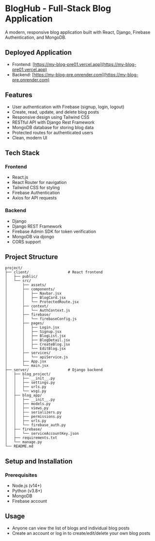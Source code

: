 # BlogHub - Full-Stack Blog Application

A modern, responsive blog application built with React, Django, Firebase Authentication, and MongoDB.

## Deployed Application

- Frontend: [https://my-blog-pre01.vercel.app](https://my-blog-pre01.vercel.app)
- Backend: [https://my-blog-pre.onrender.com](https://my-blog-pre.onrender.com)

## Features

- User authentication with Firebase (signup, login, logout)
- Create, read, update, and delete blog posts
- Responsive design using Tailwind CSS
- RESTful API with Django Rest Framework
- MongoDB database for storing blog data
- Protected routes for authenticated users
- Clean, modern UI

## Tech Stack

### Frontend
- React.js
- React Router for navigation
- Tailwind CSS for styling
- Firebase Authentication
- Axios for API requests

### Backend
- Django
- Django REST Framework
- Firebase Admin SDK for token verification
- MongoDB via djongo
- CORS support

## Project Structure

```
project/
├── client/                  # React frontend
│   ├── public/
│   └── src/
│       ├── assets/
│       ├── components/
│       │   ├── Navbar.jsx
│       │   ├── BlogCard.jsx
│       │   └── ProtectedRoute.jsx
│       ├── context/
│       │   └── AuthContext.js
│       ├── firebase/
│       │   └── firebaseConfig.js
│       ├── pages/
│       │   ├── Login.jsx
│       │   ├── Signup.jsx
│       │   ├── BlogList.jsx
│       │   ├── BlogDetail.jsx
│       │   ├── CreateBlog.jsx
│       │   └── EditBlog.jsx
│       ├── services/
│       │   └── apiService.js
│       ├── App.jsx
│       └── main.jsx
├── server/                  # Django backend
│   ├── blog_project/
│   │   ├── __init__.py
│   │   ├── settings.py
│   │   ├── urls.py
│   │   └── wsgi.py
│   ├── blog_app/
│   │   ├── __init__.py
│   │   ├── models.py
│   │   ├── views.py
│   │   ├── serializers.py
│   │   ├── permissions.py
│   │   ├── urls.py
│   │   └── firebase_auth.py
│   ├── firebase/
│   │   └── serviceAccountKey.json
│   ├── requirements.txt
│   └── manage.py
└── README.md
```

## Setup and Installation

### Prerequisites
- Node.js (v14+)
- Python (v3.8+)
- MongoDB
- Firebase account

## Usage

- Anyone can view the list of blogs and individual blog posts
- Create an account or log in to create/edit/delete your own blog posts
